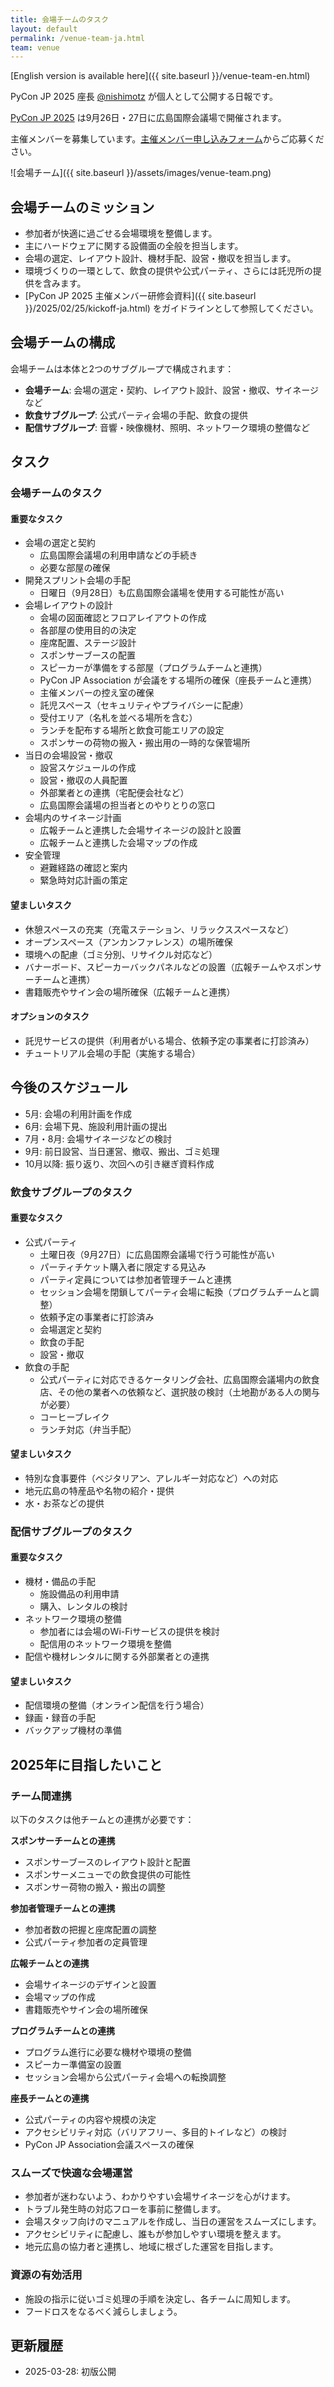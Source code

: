 ```yaml
---
title: 会場チームのタスク
layout: default
permalink: /venue-team-ja.html
team: venue
---
```


[English version is available here]({{ site.baseurl }}/venue-team-en.html)

PyCon JP 2025 座長 [@nishimotz](https://d.nishimotz.com/aboutme) が個人として公開する日報です。

[PyCon JP 2025](https://2025.pycon.jp/) は9月26日・27日に広島国際会議場で開催されます。

主催メンバーを募集しています。[主催メンバー申し込みフォーム](https://forms.gle/7irqYKhZVj7AY7LfA)からご応募ください。

<div class="image-center">
![会場チーム]({{ site.baseurl }}/assets/images/venue-team.png)
</div>


## 会場チームのミッション

- 参加者が快適に過ごせる会場環境を整備します。
- 主にハードウェアに関する設備面の全般を担当します。
- 会場の選定、レイアウト設計、機材手配、設営・撤収を担当します。
- 環境づくりの一環として、飲食の提供や公式パーティ、さらには託児所の提供を含みます。
- [PyCon JP 2025 主催メンバー研修会資料]({{ site.baseurl }}/2025/02/25/kickoff-ja.html) をガイドラインとして参照してください。

## 会場チームの構成

会場チームは本体と2つのサブグループで構成されます：

- **会場チーム**: 会場の選定・契約、レイアウト設計、設営・撤収、サイネージなど
- **飲食サブグループ**: 公式パーティ会場の手配、飲食の提供
- **配信サブグループ**: 音響・映像機材、照明、ネットワーク環境の整備など

## タスク

### 会場チームのタスク

#### 重要なタスク

- 会場の選定と契約
  - 広島国際会議場の利用申請などの手続き
  - 必要な部屋の確保
- 開発スプリント会場の手配
  - 日曜日（9月28日）も広島国際会議場を使用する可能性が高い
- 会場レイアウトの設計
  - 会場の図面確認とフロアレイアウトの作成
  - 各部屋の使用目的の決定
  - 座席配置、ステージ設計
  - スポンサーブースの配置
  - スピーカーが準備をする部屋（プログラムチームと連携）
  - PyCon JP Association が会議をする場所の確保（座長チームと連携）
  - 主催メンバーの控え室の確保
  - 託児スペース（セキュリティやプライバシーに配慮）
  - 受付エリア（名札を並べる場所を含む）
  - ランチを配布する場所と飲食可能エリアの設定
  - スポンサーの荷物の搬入・搬出用の一時的な保管場所
- 当日の会場設営・撤収
  - 設営スケジュールの作成
  - 設営・撤収の人員配置
  - 外部業者との連携（宅配便会社など）
  - 広島国際会議場の担当者とのやりとりの窓口
- 会場内のサイネージ計画
  - 広報チームと連携した会場サイネージの設計と設置
  - 広報チームと連携した会場マップの作成
- 安全管理
  - 避難経路の確認と案内
  - 緊急時対応計画の策定

#### 望ましいタスク

- 休憩スペースの充実（充電ステーション、リラックススペースなど）
- オープンスペース（アンカンファレンス）の場所確保
- 環境への配慮（ゴミ分別、リサイクル対応など）
- バナーボード、スピーカーバックパネルなどの設置（広報チームやスポンサーチームと連携）
- 書籍販売やサイン会の場所確保（広報チームと連携）

#### オプションのタスク

- 託児サービスの提供（利用者がいる場合、依頼予定の事業者に打診済み）
- チュートリアル会場の手配（実施する場合）

## 今後のスケジュール

- 5月: 会場の利用計画を作成
- 6月: 会場下見、施設利用計画の提出
- 7月・8月: 会場サイネージなどの検討
- 9月: 前日設営、当日運営、撤収、搬出、ゴミ処理
- 10月以降: 振り返り、次回への引き継ぎ資料作成

### 飲食サブグループのタスク

#### 重要なタスク

- 公式パーティ
  - 土曜日夜（9月27日）に広島国際会議場で行う可能性が高い
  - パーティチケット購入者に限定する見込み
  - パーティ定員については参加者管理チームと連携
  - セッション会場を閉鎖してパーティ会場に転換（プログラムチームと調整）
  - 依頼予定の事業者に打診済み
  - 会場選定と契約
  - 飲食の手配
  - 設営・撤収
- 飲食の手配
  - 公式パーティに対応できるケータリング会社、広島国際会議場内の飲食店、その他の業者への依頼など、選択肢の検討（土地勘がある人の関与が必要）
  - コーヒーブレイク
  - ランチ対応（弁当手配）

#### 望ましいタスク

- 特別な食事要件（ベジタリアン、アレルギー対応など）への対応
- 地元広島の特産品や名物の紹介・提供
- 水・お茶などの提供

### 配信サブグループのタスク

#### 重要なタスク

- 機材・備品の手配
  - 施設備品の利用申請
  - 購入、レンタルの検討
- ネットワーク環境の整備
  - 参加者には会場のWi-Fiサービスの提供を検討
  - 配信用のネットワーク環境を整備
- 配信や機材レンタルに関する外部業者との連携

#### 望ましいタスク

- 配信環境の整備（オンライン配信を行う場合）
- 録画・録音の手配
- バックアップ機材の準備

## 2025年に目指したいこと

### チーム間連携

以下のタスクは他チームとの連携が必要です：

**スポンサーチームとの連携**
- スポンサーブースのレイアウト設計と配置
- スポンサーメニューでの飲食提供の可能性
- スポンサー荷物の搬入・搬出の調整

**参加者管理チームとの連携**
- 参加者数の把握と座席配置の調整
- 公式パーティ参加者の定員管理

**広報チームとの連携**
- 会場サイネージのデザインと設置
- 会場マップの作成
- 書籍販売やサイン会の場所確保

**プログラムチームとの連携**
- プログラム進行に必要な機材や環境の整備
- スピーカー準備室の設置
- セッション会場から公式パーティ会場への転換調整

**座長チームとの連携**
- 公式パーティの内容や規模の決定
- アクセシビリティ対応（バリアフリー、多目的トイレなど）の検討
- PyCon JP Association会議スペースの確保

### スムーズで快適な会場運営

- 参加者が迷わないよう、わかりやすい会場サイネージを心がけます。
- トラブル発生時の対応フローを事前に整備します。
- 会場スタッフ向けのマニュアルを作成し、当日の運営をスムーズにします。
- アクセシビリティに配慮し、誰もが参加しやすい環境を整えます。
- 地元広島の協力者と連携し、地域に根ざした運営を目指します。

### 資源の有効活用

- 施設の指示に従いゴミ処理の手順を決定し、各チームに周知します。
- フードロスをなるべく減らしましょう。

## 更新履歴

- 2025-03-28: 初版公開
